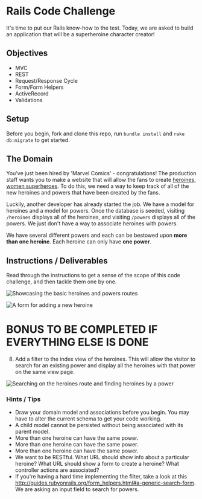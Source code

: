 # Rails Code Challenge

It's time to put our Rails know-how to the test. Today, we are asked to build an application that will be a superheroine character creator!

## Objectives
+ MVC
+ REST
+ Request/Response Cycle
+ Form/Form Helpers
+ ActiveRecord
+ Validations

## Setup

Before you begin, fork and clone this repo, run `bundle install` and `rake db:migrate` to get started.

## The Domain

You've just been hired by 'Marvel Comics' - congratulations! The production staff wants you to make a website that will allow the fans to create [heroines, women superheroes](http://www.dictionary.com/browse/heroine). To do this, we need a way to keep track of all of the new heroines and powers that have been created by the fans.

Luckily, another developer has already started the job. We have a model for heroines and a model for powers. Once the database is seeded, visiting `/heroines` displays all of the heroines, and visiting `/powers` displays all of the powers. We just don't have a way to associate heroines with powers.

We have several different powers and each can be bestowed upon **more than one heroine**. Each heroine can only have **one power**.

## Instructions / Deliverables

Read through the instructions to get a sense of the scope of this code challenge, and then tackle them one by one.

![Showcasing the basic heroines and powers routes](heroines_and_powers.gif)

<!-- 1. Create the associations between models. You may have to alter the current schema to get your code working. If you've set up your relationships properly, you should be able to run `rake db:seed` without errors, and confirm in console that the heroines and powers have been created with the proper relations. -->

<!-- 2. On the heroines index page, a heroine's name should link to the heroine's show page. -->
<!--
3. The heroine show page should include the heroine's name (eg. Kamala Khan), her super name (eg. Ms. Marvel), and her power. The power should link to the power show page.   -->

<!-- 4. The power show page should have its name and description. -->

<!-- 5. As a visitor to the website, I should be able to create a new heroine with her name and super name. -->
<!--
6. The form should also allow each heroine to be created with **only one of the existing powers**. -->

  ![A form for adding a new heroine](new_heroine_form.gif)

<!-- 7. Make sure no two heroines have the same super name. -->

# BONUS TO BE COMPLETED IF EVERYTHING ELSE IS DONE

8. Add a filter to the index view of the heroines. This will allow the visitor to search for an existing power and display all the heroines with that power on the same view page.

![Searching on the heroines route and finding heroines by a power](search_by_power.gif)


### Hints / Tips
+ Draw your domain model and associations before you begin. You may have to alter the current schema to get your code working.
+ A child model cannot be persisted without being associated with its parent model.
+ More than one heroine can have the same power.
+ More than one heroine can have the same power.
+ More than one heroine can have the same power.
+ We want to be RESTful. What URL should show info about a particular heroine? What URL should show a form to create a heroine? What controller actions are associated?
+ If you're having a hard time implementing the filter, take a look at this http://guides.rubyonrails.org/form_helpers.html#a-generic-search-form. We are asking an input field to search for powers.
